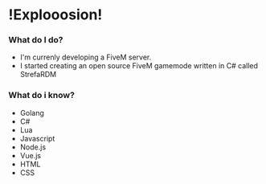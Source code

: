 # !Explooosion!

### What do I do?
  * I'm currenly developing a FiveM server.
  * I started creating an open source FiveM gamemode written in C# called StrefaRDM


### What do i know?
  * Golang
  * C#
  * Lua
  * Javascript
  * Node.js
  * Vue.js
  * HTML
  * CSS
 
